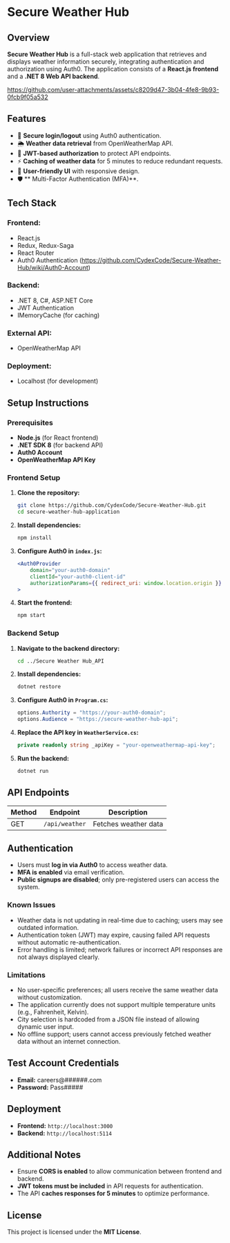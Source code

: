 # Secure Weather Hub

## Overview

**Secure Weather Hub** is a full-stack web application that retrieves and displays weather information securely, integrating authentication and authorization using Auth0. The application consists of a **React.js frontend** and a **.NET 8 Web API backend**.


https://github.com/user-attachments/assets/c8209d47-3b04-4fe8-9b93-0fcb9f05a532


## Features

- 🔐 **Secure login/logout** using Auth0 authentication.
- 🌦️ **Weather data retrieval** from OpenWeatherMap API.
- 🔑 **JWT-based authorization** to protect API endpoints.
- ⚡ **Caching of weather data** for 5 minutes to reduce redundant requests.
- 🎨 **User-friendly UI** with responsive design.
- 🛡️ ** Multi-Factor Authentication (MFA)**.

## Tech Stack

### Frontend:
- React.js
- Redux, Redux-Saga
- React Router
- Auth0 Authentication  (https://github.com/CydexCode/Secure-Weather-Hub/wiki/Auth0-Account)

### Backend:
- .NET 8, C#, ASP.NET Core
- JWT Authentication
- IMemoryCache (for caching)

### External API:
- OpenWeatherMap API

### Deployment:
- Localhost (for development)

## Setup Instructions

### Prerequisites
- **Node.js** (for React frontend)
- **.NET SDK 8** (for backend API)
- **Auth0 Account**
- **OpenWeatherMap API Key**

### Frontend Setup

1. **Clone the repository:**
   ```sh
   git clone https://github.com/CydexCode/Secure-Weather-Hub.git
   cd secure-weather-hub-application
   ```

2. **Install dependencies:**
   ```sh
   npm install
   ```

3. **Configure Auth0 in `index.js`:**
   ```jsx
   <Auth0Provider
       domain="your-auth0-domain"
       clientId="your-auth0-client-id"
       authorizationParams={{ redirect_uri: window.location.origin }}
   >
   ```

4. **Start the frontend:**
   ```sh
   npm start
   ```

### Backend Setup

1. **Navigate to the backend directory:**
   ```sh
   cd ../Secure Weather Hub_API
   ```

2. **Install dependencies:**
   ```sh
   dotnet restore
   ```

3. **Configure Auth0 in `Program.cs`:**
   ```csharp
   options.Authority = "https://your-auth0-domain";
   options.Audience = "https://secure-weather-hub-api";
   ```

4. **Replace the API key in `WeatherService.cs`:**
   ```csharp
   private readonly string _apiKey = "your-openweathermap-api-key";
   ```

5. **Run the backend:**
   ```sh
   dotnet run
   ```

## API Endpoints

| Method | Endpoint       | Description          |
|--------|---------------|----------------------|
| GET    | `/api/weather` | Fetches weather data |

## Authentication

- Users must **log in via Auth0** to access weather data.
- **MFA is enabled** via email verification.
- **Public signups are disabled**; only pre-registered users can access the system.

### Known Issues
- Weather data is not updating in real-time due to caching; users may see outdated information.
- Authentication token (JWT) may expire, causing failed API requests without automatic re-authentication.
- Error handling is limited; network failures or incorrect API responses are not always displayed clearly.

### Limitations
- No user-specific preferences; all users receive the same weather data without customization.
- The application currently does not support multiple temperature units (e.g., Fahrenheit, Kelvin).
- City selection is hardcoded from a JSON file instead of allowing dynamic user input.
- No offline support; users cannot access previously fetched weather data without an internet connection.

## Test Account Credentials

- **Email:** careers@######.com
- **Password:** Pass#####

## Deployment

- **Frontend:** `http://localhost:3000`
- **Backend:** `http://localhost:5114`

## Additional Notes

- Ensure **CORS is enabled** to allow communication between frontend and backend.
- **JWT tokens must be included** in API requests for authentication.
- The API **caches responses for 5 minutes** to optimize performance.

## License

This project is licensed under the **MIT License**.
